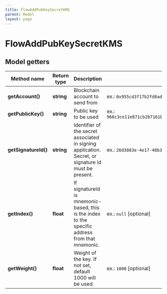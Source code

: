 ```yaml
---
title: FlowAddPubKeySecretKMS
parent: Model
layout: page
---
```


# FlowAddPubKeySecretKMS

## Model getters

Method name | Return type | Description | Notes
------------ | ------------- | ------------- | -------------
**getAccount()** | **string** | Blockchain account to send from | ex.: `0x955cd3f17b2fd8ad`
**getPublicKey()** | **string** | Public key to be used | ex.: `968c3ce11e871cb2b7161b282655ee5fcb051f3c04894705d771bf11c6fbebfc6556ab8a0c04f45ea56281312336d0668529077c9d66891a6cad3db877acbe90`
**getSignatureId()** | **string** | Identifier of the secret associated in signing application. Secret, or signature Id must be present. | ex.: `26d3883e-4e17-48b3-a0ee-09a3e484ac83`
**getIndex()** | **float** | If signatureId is mnemonic-based, this is the index to the specific address from that mnemonic. | ex.: `null` [optional]
**getWeight()** | **float** | Weight of the key. If not set, default 1000 will be used. | ex.: `1000` [optional]

